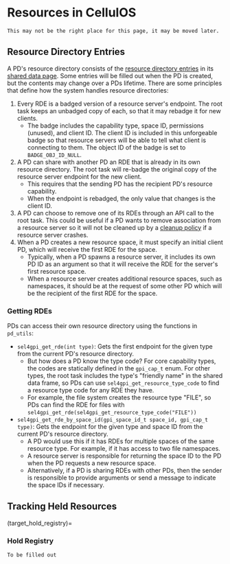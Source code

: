 # Resources in CellulOS

```{attention}
This may not be the right place for this page, it may be moved later.
```

## Resource Directory Entries
A PD's resource directory consists of the [resource directory entries](target_glossary_rde) in its [shared data page](target_glossary_shared_data). Some entries will be filled out when the PD is created, but the contents may change over a PDs lifetime. There are some principles that define how the system handles resource directories:
1. Every RDE is a badged version of a resource server's endpoint. The root task keeps an unbadged copy of each, so that it may rebadge it for new clients.
    - The badge includes the capability type, space ID, permissions (unused), and client ID. The client ID is included in this unforgeable badge so that resource servers will be able to tell what client is connecting to them. The object ID of the badge is set to `BADGE_OBJ_ID_NULL`.
2. A PD can share with another PD an RDE that is already in its own resource directory. The root task will re-badge the original copy of the resource server endpoint for the new client.
    - This requires that the sending PD has the recipient PD's resource capability.
    - When the endpoint is rebadged, the only value that changes is the client ID.
3. A PD can choose to remove one of its RDEs through an API call to the root task. This could be useful if a PD wants to remove association from a resource server so it will not be cleaned up by a [cleanup policy](target_configuration_cleanup_policy) if a resource server crashes.
4. When a PD creates a new resource space, it must specify an initial client PD, which will receive the first RDE for the space.
    - Typically, when a PD spawns a resource server, it includes its own PD ID as an argument so that it will receive the RDE for the server's first resource space.
    - When a resource server creates additional resource spaces, such as namespaces, it should be at the request of some other PD which will be the recipient of the first RDE for the space.

### Getting RDEs
PDs can access their own resource directory using the functions in `pd_utils`:
- `sel4gpi_get_rde(int type)`: Gets the first endpoint for the given type from the current PD's resource directory.
    - But how does a PD know the type code? For core capability types, the codes are statically defined in the `gpi_cap_t` enum. For other types, the root task includes the type's "friendly name" in the shared data frame, so PDs can use `sel4gpi_get_resource_type_code` to find a resource type code for any RDE they have. 
    - For example, the file system creates the resource type "FILE", so PDs can find the RDE for files with `sel4gpi_get_rde(sel4gpi_get_resource_type_code("FILE"))`
- `sel4gpi_get_rde_by_space_id(gpi_space_id_t space_id, gpi_cap_t type)`: Gets the endpoint for the given type and space ID from the current PD's resource directory.
    - A PD would use this if it has RDEs for multiple spaces of the same resource type. For example, if it has access to two file namespaces. 
    - A resource server is responsible for returning the space ID to the PD when the PD requests a new resource space.
    - Alternatively, if a PD is sharing RDEs with other PDs, then the sender is responsible to provide arguments or send a message to indicate the space IDs if necessary.

## Tracking Held Resources

(target_hold_registry)=
### Hold Registry

```{attention}
To be filled out
```